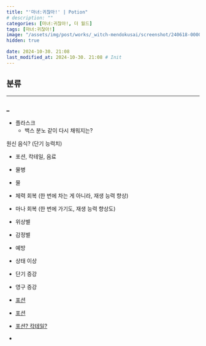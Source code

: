 ```yaml
---
title: "'마녀:귀찮아!' | Potion"
# description: ""
categories: [마녀:귀찮아!, 더 월드]
tags: [마녀:귀찮아!]
image: "/assets/img/post/works/_witch-mendokusai/screenshot/240618-000000.png"
hidden: true

date: 2024-10-30. 21:08
last_modified_at: 2024-10-30. 21:08 # Init
---
```


## 분류

---

### _

- 플라스크
  - 백스 분노 같이 다시 채워지는?

원신 음식? (단기 능력치)  

- 포션, 칵테일, 음료

- 물병

- 물
- 체력 회복 (한 번에 차는 게 아니라, 재생 능력 향상)
- 마나 회복 (한 번에 가기도, 재생 능력 향상도)
- 위상별
- 감정별
- 예방
- 상태 이상
- 단기 증강
- 영구 증강

- [포션](https://x.com/Indiedev_Hub/status/1790896334339272891)
- [포션](https://x.com/OwO54777991/status/1771538513466397134)
- [포션? 칵테일?](https://x.com/i/status/1674689276112687105)
- [](https://x.com/NerkinPixel/status/1690418750237839360?s=20)
